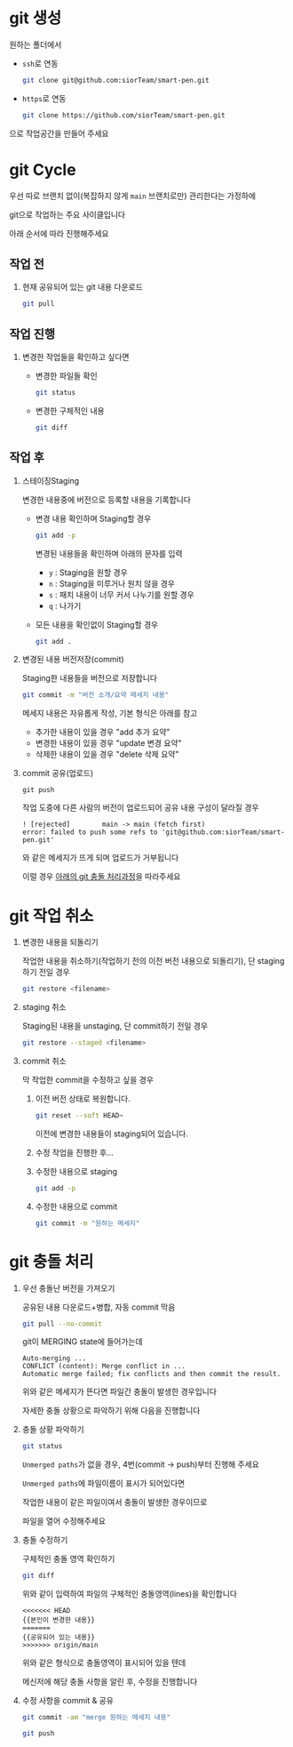 # git 생성

원하는 폴더에서
- `ssh`로 연동

	```bash
	git clone git@github.com:siorTeam/smart-pen.git
	```

- `https`로 연동

	```bash
	git clone https://github.com/siorTeam/smart-pen.git
	```
으로 작업공간을 만들어 주세요

# git Cycle

우선 따로 브랜치 없이(복잡하지 않게 `main` 브랜치로만) 관리한다는 가정하에

git으로 작업하는 주요 사이클입니다

아래 순서에 따라 진행해주세요

## 작업 전

1. 현재 공유되어 있는 git 내용 다운로드

	```bash
	git pull
	```

## 작업 진행

1. 변경한 작업들을 확인하고 싶다면

	- 변경한 파일들 확인

		```bash
		git status
		```

	- 변경한 구체적인 내용

		```bash
		git diff 
		```

## 작업 후

1. 스테이징Staging

	변경한 내용중에 버전으로 등록할 내용을 기록합니다

	- 변경 내용 확인하며 Staging할 경우

		```bash
		git add -p
		```
		변경된 내용들을 확인하며 아래의 문자를 입력
		- `y` : Staging을 원할 경우
		- `n` : Staging을 미루거나 원치 않을 경우
		- `s` : 패치 내용이 너무 커서 나누기를 원할 경우
		- `q` : 나가기

	- 모든 내용을 확인없이 Staging할 경우

		```bash
		git add .
		```

2. 변경된 내용 버전저장(commit)

	Staging한 내용들을 버전으로 저장합니다

	```bash
	git commit -m "버전 소개/요약 메세지 내용"
	```
	
	메세지 내용은 자유롭게 작성, 기본 형식은 아래를 참고
	- 추가한 내용이 있을 경우 "add 추가 요약"
	- 변경한 내용이 있을 경우 "update 변경 요약"
	- 삭제한 내용이 있을 경우 "delete 삭제 요약"

3. commit 공유(업로드)

	```
	git push
	```

	작업 도중에 다른 사람의 버전이 업로드되어 공유 내용 구성이 달라질 경우

	```
	! [rejected]        main -> main (fetch first)
	error: failed to push some refs to 'git@github.com:siorTeam/smart-pen.git'
	```

	와 같은 메세지가 뜨게 되며 업로드가 거부됩니다

	이럴 경우 [아래의 git 충돌 처리과정](#git-충돌-처리)을 따라주세요

# git 작업 취소

1. 변경한 내용을 되돌리기

	작업한 내용을 취소하기(작업하기 전의 이전 버전 내용으로 되돌리기), 단 staging하기 전일 경우

	```bash
	git restore <filename>
	```

2. staging 취소

	Staging된 내용을 unstaging, 단 commit하기 전일 경우

	```bash
	git restore --staged <filename>
	```

3. commit 취소

	막 작업한 commit을 수정하고 싶을 경우

	1. 이전 버전 상태로 복원합니다.

		```bash
		git reset --soft HEAD~
		```
		이전에 변경한 내용들이 staging되어 있습니다.

	2. 수정 작업을 진행한 후...
	3. 수정한 내용으로 staging

		```bash
		git add -p
		```

	4. 수정한 내용으로 commit

		```bash
		git commit -m "원하는 메세지"
		```

# git 충돌 처리

1. 우선 충돌난 버전을 가져오기

	공유된 내용 다운로드+병합, 자동 commit 막음

	```bash
	git pull --no-commit
	```

	git이 MERGING state에 들어가는데
	```
	Auto-merging ...
	CONFLICT (content): Merge conflict in ...
	Automatic merge failed; fix conflicts and then commit the result.
	```
	위와 같은 메세지가 뜬다면 파일간 충돌이 발생한 경우입니다

	자세한 충돌 상황으로 파악하기 위해 다음을 진행합니다

2. 충돌 상황 파악하기

	```bash
	git status
	```

	`Unmerged paths`가 없을 경우, 4번(commit -> push)부터 진행해 주세요

	`Unmerged paths`에 파일이름이 표시가 되어있다면

	작업한 내용이 같은 파일이여서 충돌이 발생한 경우이므로

	파일을 열어 수정해주세요

3. 충돌 수정하기

	구체적인 충돌 영역 확인하기

	```bash
	git diff
	```

	위와 같이 입력하여 파일의 구체적인 충돌영역(lines)을 확인합니다

	```
	<<<<<<< HEAD
	{{본인이 변경한 내용}}
	=======
	{{공유되어 있는 내용}}
	>>>>>>> origin/main
	```

	위와 같은 형식으로 충돌영역이 표시되어 있을 텐데

	메신저에 해당 충돌 사항을 알린 후, 수정을 진행합니다

4. 수정 사항을 commit & 공유

	```bash
	git commit -am "merge 원하는 메세지 내용"
	```
	```bash
	git push
	```
